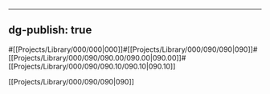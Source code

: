---
dg-publish: true
------
#[[Projects/Library/000/000\|000]]#[[Projects/Library/000/090/090\|090]]#[[Projects/Library/000/090/090.00/090.00\|090.00]]#[[Projects/Library/000/090/090.10/090.10\|090.10]]


[[Projects/Library/000/090/090\|090]]